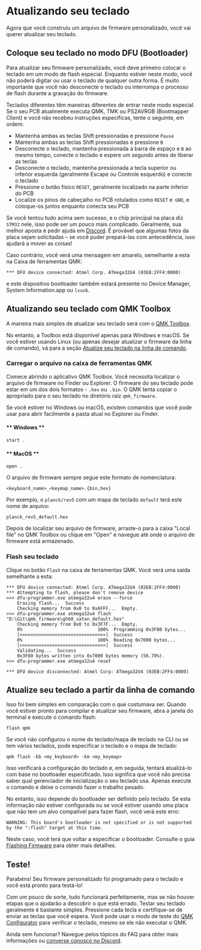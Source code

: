 # Atualizando seu teclado

Agora que você construiu um arquivo de firmware personalizado, você vai querer atualizar seu teclado.

## Coloque seu teclado no modo DFU (Bootloader)

Para atualizar seu firmware personalizado, você deve primeiro colocar o teclado em um modo de flash especial. Enquanto estiver neste modo, você não poderá digitar ou usar o teclado de qualquer outra forma. É muito importante que você não desconecte o teclado ou interrompa o processo de flash durante a gravação do firmware.

Teclados diferentes têm maneiras diferentes de entrar neste modo especial. Se o seu PCB atualmente executa QMK, TMK ou PS2AVRGB (Bootmapper Client) e você não recebeu instruções específicas, tente o seguinte, em ordem:

* Mantenha ambas as teclas Shift pressionadas e pressione `Pause`
* Mantenha ambas as teclas Shift pressionadas e pressione `B`
* Desconecte o teclado, mantenha pressionada a barra de espaço e `B` ao mesmo tempo, conecte o teclado e espere um segundo antes de liberar as teclas
* Desconecte o teclado, mantenha pressionada a tecla superior ou inferior esquerda (geralmente Escape ou Controle esquerdo) e conecte o teclado
* Pressione o botão físico `RESET`, geralmente localizado na parte inferior do PCB
* Localize os pinos de cabeçalho no PCB rotulados como `RESET` e` GND`, e coloque-os juntos enquanto conecta seu PCB

Se você tentou tudo acima sem sucesso, e o chip principal na placa diz `STM32` nele, isso pode ser um pouco mais complicado. Geralmente, sua melhor aposta é pedir ajuda em [Discord](https://discord.gg/Uq7gcHh). É provável que algumas fotos da placa sejam solicitadas – se você puder prepará-las com antecedência, isso ajudará a mover as coisas!

Caso contrário, você verá uma mensagem em amarelo, semelhante a esta na Caixa de ferramentas QMK:

```
*** DFU device connected: Atmel Corp. ATmega32U4 (03EB:2FF4:0000)
```

e este dispositivo bootloader também estará presente no Device Manager, System Information.app ou `lsusb`.

## Atualizando seu teclado com QMK Toolbox

A maneira mais simples de atualizar seu teclado será com o [QMK Toolbox](https://github.com/qmk/qmk_toolbox/releases).

No entanto, a Toolbox está disponível apenas para Windows e macOS. Se você estiver usando Linux (ou apenas desejar atualizar o firmware da linha de comando), vá para a seção [Atualize seu teclado na linha de comando](#flash-your-keyboard-from-the-command-line).

### Carregar o arquivo na caixa de ferramentas QMK

Comece abrindo o aplicativo QMK Toolbox. Você necessita localizar o arquivo de firmware no Finder ou Explorer. O firmware do seu teclado pode estar em um dos dois formatos - `.hex` ou` .bin`. O QMK tenta copiar o apropriado para o seu teclado no diretório raiz `qmk_firmware`.

Se você estiver no Windows ou macOS, existem comandos que você pode usar para abrir facilmente a pasta atual no Explorer ou Finder.

<!-- tabs:start -->

#### ** Windows **

```
start .
```

#### ** MacOS **

```
open .
```

<!-- tabs:end -->

O arquivo de firmware sempre segue este formato de nomenclatura:

```
<keyboard_name>_<keymap_name>.{bin,hex}
```

Por exemplo, o `planck/rev5` com um mapa de teclado `default` terá este nome de arquivo:

```
planck_rev5_default.hex
```

Depois de localizar seu arquivo de firmware, arraste-o para a caixa "Local file" no QMK Toolbox ou clique em "Open" e navegue até onde o arquivo de firmware está armazenado.

### Flash seu teclado

Clique no botão `Flash` na caixa de ferramentas QMK. Você verá uma saída semelhante a esta:

```
*** DFU device connected: Atmel Corp. ATmega32U4 (03EB:2FF4:0000)
*** Attempting to flash, please don't remove device
>>> dfu-programmer.exe atmega32u4 erase --force
    Erasing flash...  Success
    Checking memory from 0x0 to 0x6FFF...  Empty.
>>> dfu-programmer.exe atmega32u4 flash "D:\Git\qmk_firmware\gh60_satan_default.hex"
    Checking memory from 0x0 to 0x3F7F...  Empty.
    0%                            100%  Programming 0x3F80 bytes...
    [>>>>>>>>>>>>>>>>>>>>>>>>>>>>>>>>]  Success
    0%                            100%  Reading 0x7000 bytes...
    [>>>>>>>>>>>>>>>>>>>>>>>>>>>>>>>>]  Success
    Validating...  Success
    0x3F80 bytes written into 0x7000 bytes memory (56.70%).
>>> dfu-programmer.exe atmega32u4 reset
    
*** DFU device disconnected: Atmel Corp: ATmega32U4 (03EB:2FF4:0000)
```

## Atualize seu teclado a partir da linha de comando

Isso foi bem simples em comparação com o que costumava ser. Quando você estiver pronto para compilar e atualizar seu firmware, abra a janela do terminal e execute o comando flash:

    flash qmk

Se você não configurou o nome do teclado/mapa de teclado na CLI ou se tem vários teclados, pode especificar o teclado e o mapa de teclado:

    qmk flash -kb <my_keyboard> -km <my_keymap>

Isso verificará a configuração do teclado e, em seguida, tentará atualizá-lo com base no bootloader especificado. Isso significa que você não precisa saber qual gerenciador de inicialização o seu teclado usa. Apenas execute o comando e deixe o comando fazer o trabalho pesado.

No entanto, isso depende do bootloader ser definido pelo teclado. Se esta informação não estiver configurada ou se você estiver usando uma placa que não tem um alvo compatível para fazer flash, você verá este erro:

    WARNING: This board's bootloader is not specified or is not supported by the ":flash" target at this time.

Neste caso, você terá que voltar a especificar o bootloader. Consulte o guia [Flashing Firmware](flashing.md) para obter mais detalhes.

## Teste!

Parabéns! Seu firmware personalizado foi programado para o teclado e você está pronto para testá-lo!

Com um pouco de sorte, tudo funcionará perfeitamente, mas se não houver etapas que o ajudarão a descobrir o que está errado.
Testar seu teclado geralmente é bastante simples. Pressione cada tecla e certifique-se de enviar as teclas que você espera. Você pode usar o modo de teste do [QMK Configurator](https://config.qmk.fm/#/test/) para verificar o teclado, mesmo se ele não executar o QMK.

Ainda sem funcionar? Navegue pelos tópicos do FAQ para obter mais informações ou [converse conosco no Discord](https://discord.gg/Uq7gcHh).